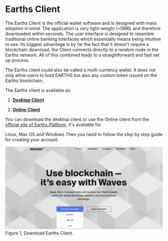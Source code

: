# **Earths Client**

The Earths Client is the official wallet software and is designed with mass adoption in mind. The application is very light-weight \(~5MB\) and therefore downloaded within seconds. The user interface is designed to resemble traditional online banking interfaces which essentially means being intuitive to use. Its biggest advantage is by far the fact that it doesn't require a blockchain download. the Client connects directly to a random node in the Earths network. All of this combined leads to a straightforward and fast set up process.

The Earths client could also be called a multi-currency wallet. It does not only allow users to hold EARTHS but also any custom token issued on the Earths blockchain.

The Earths client is available as:

1. [**Desktop Client**](https://earths.ga/product)

2. [**Online Client**](https://earths.ga/product)

You can download the desktop client or use the Online client from the [official site of Earths Platform](https://earths.ga/), it's available for

Linux, Mac OS and Windows Then you need to follow the step by step guide for creating your account.

![](/_assets/install-earths-client-screenshot.png)Figure 1, Download Earths Client.

  


